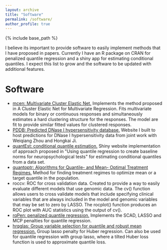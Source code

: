 ```yaml
---
layout: archive
title: "Software"
permalink: /software/
author_profile: true
---
```


{% include base_path %}

I believe its important to provide software to easily implement methods that I have proposed in papers. Currently I have an R package on CRAN for penalized quantile regression and a shiny app for estimating conditional quantiles. I expect this list to grow and the software to be updated with additional features.


Software
======
* <a href="https://cran.r-project.org/package=mcen">mcen: Multivariate Cluster Elastic Net.</a> Implements the method proposed in A Cluster Elastic Net for Multivariate Regression. Fits multivariate models for binary or continuous responses and simultaneously estimates a hard clustering structure for the responses. The model are fit to provide similar fitted values for clustered responses. 
* <a href="http://jilab.biostat.jhsph.edu/~bsherwo2/bird/index.php">PDDB: Predicted DNase I hypersensitivity database.</a> Website I built to host predictions for DNase I hypersensitivity data from joint work with Weiqiang Zhou and Hongkai Ji. 
* <a href="https://bsherwood.shinyapps.io/quantEst/">quantEst: conditional quantile estimation.</a> Shiny website implementation of approach proposed in "Using quantile regression to create baseline norms for neuropsychological tests" for estimating conditional quantiles from a data set. 
* <a href="https://cran.r-project.org/package=quantoptr">quantoptr: Algorithms for Quantile- and Mean- Optimal Treatment Regimes.</a> Method for finding treatment regimes to optimize mean or a target quantile in the population. 
* roccv: ROC for cross validation data. Created to provide a way to easily evaluate different models that use genomic data. The cv() function allows users to cross validate models that include specifying clinical variables that are always included in the model and genomic variables that may be set to zero by LASSO. The rocplot() function produces an ROC plot with AUC statistics using the output of cv(). 
* <a href="https://cran.r-project.org/package=rqPen">rqPen: penalized quantile regression.</a> Implements the SCAD, LASSO and MCP penalties for quantile regression. 
* <a href="https://cran.r-project.org/package=hrqglas">hrqglas: Group variable selection for quantile and robust mean regression.</a> Group lasso penalty for Huber regression. Can also be used for quantile regression with group lasso, where a tilted Huber loss function is used to approximate quantile loss. 

